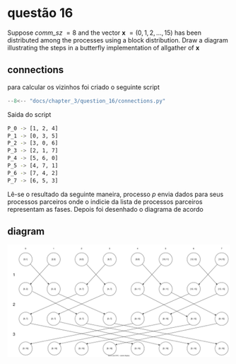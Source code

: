 # questão 16

Suppose _comm_sz_ $= 8$ and the vector **x** $= (0, 1, 2, . . . , 15)$ has been distributed among the processes using a block distribution. Draw a diagram illustrating the steps in a butterfly implementation of allgather of **x**

## connections

para calcular os vizinhos foi criado o seguinte script

``` c title="connections.py"
--8<-- "docs/chapter_3/question_16/connections.py"
```
Saida do script
```bash
P_0 -> [1, 2, 4]
P_1 -> [0, 3, 5]
P_2 -> [3, 0, 6]
P_3 -> [2, 1, 7]
P_4 -> [5, 6, 0]
P_5 -> [4, 7, 1]
P_6 -> [7, 4, 2]
P_7 -> [6, 5, 3]
```
Lê-se o resultado da seguinte maneira,
processo $p$ envia dados para seus processos parceiros
onde o indicie da lista de processos parceiros representam as
fases. Depois foi desenhado o diagrama de acordo

## diagram
![](allgather.drawio.svg)